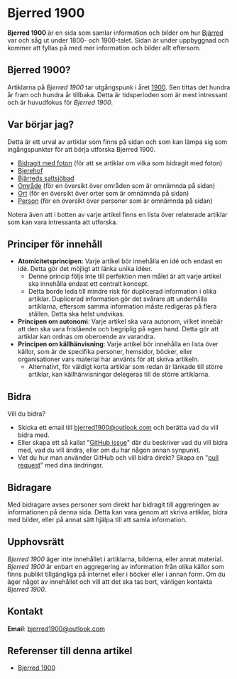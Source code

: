 # Bjerred 1900

**Bjerred 1900** är en sida som samlar information och bilder om hur [Bjärred](Bjärred.md) var och såg ut under 1800- och 1900-talet. Sidan är under uppbyggnad och kommer att fyllas på med mer information och bilder allt eftersom.

## Bjerred 1900?

Artiklarna på _Bjerred 1900_ tar utgångspunk i året [1900](1900.md). Sen tittas det hundra år fram och hundra år tillbaka. Detta är tidsperioden som är mest intressant och är huvudfokus för _Bjerred 1900_.

## Var börjar jag?

Detta är ett urval av artiklar som finns på sidan och som kan lämpa sig som ingångspunkter för att börja utforska Bjerred 1900.

* [Bidragit med foton](Bidragit%20med%20foton.md) (för att se artiklar om vilka som bidragit med foton)
* [Bjerehof](Bjerehof.md)
* [Bjärreds saltsjöbad](Bjärreds%20saltsjöbad.md)
* [Område](Område.md) (för en översikt över områden som är omnämnda på sidan)
* [Ort](Ort.md) (för en översikt över orter som är omnämnda på sidan)
* [Person](Person.md) (för en översikt över personer som är omnämnda på sidan)

Notera även att i botten av varje artikel finns en lista över relaterade artiklar som kan vara intressanta att utforska.

## Principer för innehåll

* **Atomicitetsprincipen**: Varje artikel bör innehålla en idé och endast en idé. Detta gör det möjligt att länka unika idéer.
  * Denne princip följs inte till perfektion men målet är att varje artikel ska innehålla endast ett centralt koncept.
  * Detta borde leda till mindre risk för duplicerad information i olika artiklar. Duplicerad information gör det svårare att underhålla artiklarna, eftersom samma information måste redigeras på flera ställen. Detta ska helst undvikas.
* **Principen om autonomi**: Varje artikel ska vara autonom, vilket innebär att den ska vara fristående och begriplig på egen hand. Detta gör att artiklar kan ordnas om oberoende av varandra.
* **Principen om källhänvisning**: Varje artikel bör innehålla en lista över källor, som är de specifika personer, hemsidor, böcker, eller organisationer vars material har använts för att skriva artikeln.
  * Alternativt, för väldigt korta artiklar som redan är länkade till större artiklar, kan källhänvisningar delegeras till de större artiklarna.

## Bidra

Vill du bidra?

* Skicka ett email till <bjerred1900@outlook.com> och berätta vad du vill bidra med.
* Eller skapa ett så kallat "[GitHub issue](https://github.com/bjerred1900/bjerred1900/issues/new)" där du beskriver vad du vill bidra med, vad du vill ändra, eller om du har någon annan synpunkt.
* Vet du hur man använder GitHub och vill bidra direkt? Skapa en "[pull request](https://github.com/bjerred1900/bjerred1900/pulls)" med dina ändringar.

## Bidragare

Med bidragare avses personer som direkt har bidragit till aggreringen av informationen på denna sida. Detta kan vara genom att skriva artiklar, bidra med bilder, eller på annat sätt hjälpa till att samla information.

## Upphovsrätt

_Bjerred 1900_ äger inte innehållet i artiklarna, bilderna, eller annat material. _Bjerred 1900_ är enbart en aggregering av information från olika källor som finns publikt tillgängliga på internet eller i böcker eller i annan form. Om du äger något av innehållet och vill att det ska tas bort, vänligen kontakta _Bjerred 1900_.

## Kontakt

**Email**: <bjerred1900@outlook.com>

## Referenser till denna artikel

* [Bjerred 1900](Bjerred%201900.md)
